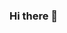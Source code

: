 ### Hi there 👋

<!--
# 💫 About Me:
🌱 I’m currently learning Java and Python.<br>


## 🌐 Socials:
[![LinkedIn](https://img.shields.io/badge/LinkedIn-%230077B5.svg?logo=linkedin&logoColor=white)](https://linkedin.com/in/https://www.linkedin.com/in/ceyhunonac/) 

# 💻 Tech Stack:
![Java](https://img.shields.io/badge/java-%23ED8B00.svg?style=for-the-badge&logo=java&logoColor=white) ![Python](https://img.shields.io/badge/python-3670A0?style=for-the-badge&logo=python&logoColor=ffdd54) ![C#](https://img.shields.io/badge/c%23-%23239120.svg?style=for-the-badge&logo=c-sharp&logoColor=white) ![Postgres](https://img.shields.io/badge/postgres-%23316192.svg?style=for-the-badge&logo=postgresql&logoColor=white) ![LINUX](https://img.shields.io/badge/Linux-FCC624?style=for-the-badge&logo=linux&logoColor=black)
# 📊 GitHub Stats:
![](https://github-readme-stats.vercel.app/api?username=ceyhunonac&theme=synthwave&hide_border=false&include_all_commits=false&count_private=false)<br/>
![](https://github-readme-streak-stats.herokuapp.com/?user=ceyhunonac&theme=synthwave&hide_border=false)<br/>
![](https://github-readme-stats.vercel.app/api/top-langs/?username=ceyhunonac&theme=synthwave&hide_border=false&include_all_commits=false&count_private=false&layout=compact)

## 🏆 GitHub Trophies
![](https://github-profile-trophy.vercel.app/?username=ceyhunonac&theme=radical&no-frame=false&no-bg=true&margin-w=4)

### ✍️ Random Dev Quote
![](https://quotes-github-readme.vercel.app/api?type=vetical&theme=radical)

### 🔝 Top Contributed Repo
![](https://github-contributor-stats.vercel.app/api?username=ceyhunonac&limit=5&theme=tokyonight&combine_all_yearly_contributions=true)

---
[![](https://visitcount.itsvg.in/api?id=ceyhunonac&icon=0&color=0)](https://visitcount.itsvg.in)
